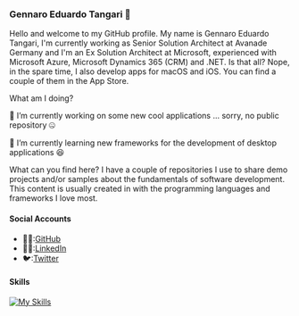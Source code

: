 ### Gennaro Eduardo Tangari 👋
Hello and welcome to my GitHub profile. 
My name is Gennaro Eduardo Tangari, I'm currently working as Senior Solution Architect at Avanade Germany and I'm an Ex Solution Architect at Microsoft, experienced with Microsoft Azure, Microsoft Dynamics 365 (CRM) and .NET. Is that all? Nope, in the spare time, I also develop apps for macOS and iOS. You can find a couple of them in the App Store.

What am I doing?

🔭 I’m currently working on some new cool applications ... sorry, no public repository 🤐 

🌱 I’m currently learning new frameworks for the development of desktop applications 😆

What can you find here? I have a couple of repositories I use to share demo projects and/or samples about the fundamentals of software development.
This content is usually created in with the programming languages and frameworks I love most.

#### Social Accounts
- 🧑‍🚀:[GitHub](https://github.com/getangar/)
- 🧑‍💼:[LinkedIn](https://www.linkedin.com/in/gennaroeduardotangari/)
- 🐦:[Twitter](https://twitter.com/gennaro_tangari)

#### Skills
[![My Skills](https://skillicons.dev/icons?i=azure,c,cpp,cs,docker,dotnet,git,github,grafana,js,kubernetes,postman,powershell,prometheus,selenium,terraform,vim,visualstudio,vscode,windows)](https://skillicons.dev)

<!--
**getangar/getangar** is a ✨ _special_ ✨ repository because its `README.md` (this file) appears on your GitHub profile.

Here are some ideas to get you started:

- 🔭 I’m currently working on ...
- 🌱 I’m currently learning ...
- 👯 I’m looking to collaborate on ...
- 🤔 I’m looking for help with ...
- 💬 Ask me about ...
- 📫 How to reach me: ...
- 😄 Pronouns: ...
- ⚡ Fun fact: ...
-->
